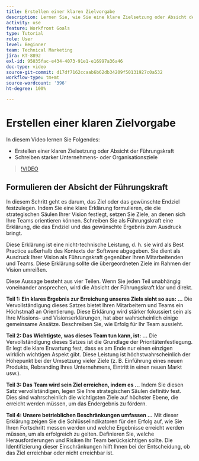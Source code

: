```yaml
---
title: Erstellen einer klaren Zielvorgabe
description: Lernen Sie, wie Sie eine klare Zielsetzung oder Absicht der Führungskraft erstellen und starke Unternehmens- oder Organisationsziele formulieren.
activity: use
feature: Workfront Goals
type: Tutorial
role: User
level: Beginner
team: Technical Marketing
jira: KT-8892
exl-id: 95035fac-e434-4073-91e1-e16997a36a46
doc-type: video
source-git-commit: d17df7162ccaab6b62db34209f50131927c0a532
workflow-type: tm+mt
source-wordcount: '396'
ht-degree: 100%

---
```


# Erstellen einer klaren Zielvorgabe

In diesem Video lernen Sie Folgendes:

* Erstellen einer klaren Zielsetzung oder Absicht der Führungskraft
* Schreiben starker Unternehmens- oder Organisationsziele

>[!VIDEO](https://video.tv.adobe.com/v/335186/?quality=12&learn=on&enablevpops)

<!--
Your turn graphic
-->

## Formulieren der Absicht der Führungskraft

In diesem Schritt geht es darum, das Ziel oder das gewünschte Endziel festzulegen. Indem Sie eine klare Erklärung formulieren, die die strategischen Säulen Ihrer Vision festlegt, setzen Sie Ziele, an denen sich Ihre Teams orientieren können. Schreiben Sie als Führungskraft eine Erklärung, die das Endziel und das gewünschte Ergebnis zum Ausdruck bringt.

Diese Erklärung ist eine nicht-technische Leistung, d. h. sie wird als Best Practice außerhalb des Kontexts der Software abgegeben. Sie dient als Ausdruck Ihrer Vision als Führungskraft gegenüber Ihren Mitarbeitenden und Teams. Diese Erklärung sollte die übergeordneten Ziele im Rahmen der Vision umreißen.

Diese Aussage besteht aus vier Teilen. Wenn Sie jeden Teil unabhängig voneinander ansprechen, wird die Absicht der Führungskraft klar und direkt.

**Teil 1: Ein klares Ergebnis zur Erreichung unseres Ziels sieht so aus: …**
Die Vervollständigung dieses Satzes bietet Ihren Mitarbeitern und Teams ein Höchstmaß an Orientierung. Diese Erklärung wird stärker fokussiert sein als Ihre Missions- und Visionserklärungen, hat aber wahrscheinlich einige gemeinsame Ansätze. Beschreiben Sie, wie Erfolg für Ihr Team aussieht.

**Teil 2: Das Wichtigste, was dieses Team tun kann, ist: …**
Die Vervollständigung dieses Satzes ist die Grundlage der Prioritätenfestlegung. Er legt die klare Erwartung fest, dass es am Ende nur einen einzigen wirklich wichtigen Aspekt gibt. Diese Leistung ist höchstwahrscheinlich der Höhepunkt bei der Umsetzung vieler Ziele (z. B. Einführung eines neuen Produkts, Rebranding Ihres Unternehmens, Eintritt in einen neuen Markt usw.).

**Teil 3: Das Team wird sein Ziel erreichen, indem es …**
Indem Sie diesen Satz vervollständigen, legen Sie Ihre strategischen Säulen definitiv fest. Dies sind wahrscheinlich die wichtigsten Ziele auf höchster Ebene, die erreicht werden müssen, um das Endergebnis zu fördern.

**Teil 4: Unsere betrieblichen Beschränkungen umfassen …**
Mit dieser Erklärung zeigen Sie die Schlüsselindikatoren für den Erfolg auf, wie Sie Ihren Fortschritt messen werden und welche Ergebnisse erreicht werden müssen, um als erfolgreich zu gelten. Definieren Sie, welche Herausforderungen und Risiken Ihr Team berücksichtigen sollte. Die Identifizierung dieser Einschränkungen hilft Ihnen bei der Entscheidung, ob das Ziel erreichbar oder nicht erreichbar ist.

